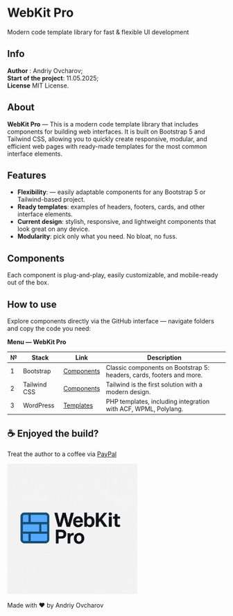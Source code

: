 # WebKit Pro
Modern code template library for fast & flexible UI development

<h2>Info</h2>

**Author** : Andriy Ovcharov;<br>
**Start of the project**: 11.05.2025;<br>
**License** MIT License.

<h2>About</h2>

**WebKit Pro** — This is a modern code template library that includes components for building web interfaces. It is built on Bootstrap 5 and Tailwind CSS, allowing you to quickly create responsive, modular, and efficient web pages with ready-made templates for the most common interface elements.

## Features

- **Flexibility**: — easily adaptable components for any Bootstrap 5 or Tailwind-based project.
- **Ready templates**: examples of headers, footers, cards, and other interface elements.
- **Current design**: stylish, responsive, and lightweight components that look great on any device.
- **Modularity**: pick only what you need. No bloat, no fuss.

## Components
Each component is plug-and-play, easily customizable, and mobile-ready out of the box.

## How to use
Explore components directly via the GitHub interface — navigate folders and copy the code you need:

**Menu — WebKit Pro**

| №  | Stack | Link | Description |
|----|---------|---------|----------------|
| 1  | Bootstrap | [Components](https://github.com/ovcharovcoder/webkit-pro/tree/main/bootstrap) | Classic components on Bootstrap 5: headers, cards, footers and more. |
| 2  | Tailwind CSS | [Components](https://github.com/ovcharovcoder/webkit-pro/tree/main/tailwind) | Tailwind is the first solution with a modern design. |
| 3  | WordPress | [Templates](https://github.com/ovcharovcoder/webkit-pro/tree/main/wordpress) | PHP templates, including integration with ACF, WPML, Polylang. |


## ☕ Enjoyed the build? 
Treat the author to a coffee via [PayPal](https://www.paypal.com/donate/?business=datoshcode@gmail.com)
<br>



  <img src="logo.webp" alt="webkit-pro" style="width: 300px;">

Made with ♥ by Andriy Ovcharov


